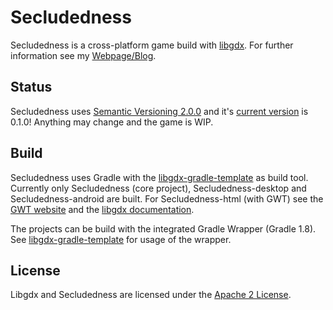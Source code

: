 Secludedness
================================
Secludedness is a cross-platform game build with [libgdx](libgdx.badlogicgames.com). For further information see my [Webpage/Blog](http://dbaelz.de).

Status
-------------
Secludedness uses [Semantic Versioning 2.0.0](http://semver.org/spec/v2.0.0.html) and it's [current version](VERSION) is 0.1.0! Anything may change and the game is WIP.

Build
-------------
Secludedness uses Gradle with the [libgdx-gradle-template](https://github.com/libgdx/libgdx-gradle-template) as build tool. Currently only Secludedness (core project), Secludedness-desktop and Secludedness-android are built. For Secludedness-html (with GWT) see the [GWT website](http://www.gwtproject.org/) and the [libgdx documentation](http://libgdx.badlogicgames.com/documentation.html).

The projects can be build with the integrated Gradle Wrapper (Gradle 1.8). See [libgdx-gradle-template](https://github.com/libgdx/libgdx-gradle-template) for usage of the wrapper.

License
-------------
Libgdx and Secludedness are licensed under the [Apache 2 License](LICENSE).
